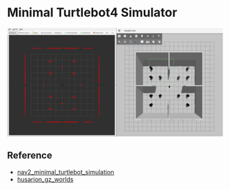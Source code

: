 # Minimal Turtlebot4 Simulator
![Preview](docs/preview.png)
## Reference
- [nav2_minimal_turtlebot_simulation](https://github.com/ros-navigation/nav2_minimal_turtlebot_simulation)
- [husarion_gz_worlds](https://github.com/husarion/husarion_gz_worlds)